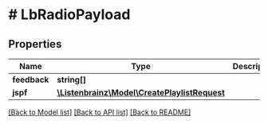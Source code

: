 # # LbRadioPayload

## Properties

Name | Type | Description | Notes
------------ | ------------- | ------------- | -------------
**feedback** | **string[]** |  |
**jspf** | [**\Listenbrainz\Model\CreatePlaylistRequest**](CreatePlaylistRequest.md) |  |

[[Back to Model list]](../../README.md#models) [[Back to API list]](../../README.md#endpoints) [[Back to README]](../../README.md)
